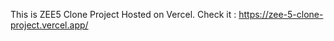This is ZEE5 Clone Project
Hosted on Vercel. Check it : https://zee-5-clone-project.vercel.app/

 

